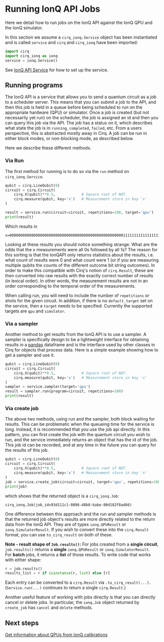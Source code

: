 # Running IonQ API Jobs

Here we detail how to run jobs on the IonQ API against the IonQ QPU and the
IonQ simulator.

In this section we assume a `cirq_ionq.Service` object has been instantiated and is
called `service` and `cirq` and `cirq_ionq` have been imported:

```python
import cirq
import cirq_ionq as ionq
service = ionq.Service()
```

See [IonQ API Service](service.md) for how to set up the service.

## Running programs

The IonQ API is a service that allows you to send a quantum circuit as a _job_
to a scheduler server. This means that you can submit a job to the API, and
then this job is held in a queue before being scheduled to run on the appropriate
hardware (QPU) or simulator. Once a job is created (but not necessarily yet run)
on the scheduler, the job is assigned an id and then you can query this
job via the API. The job has a status on it, which describes what state the job is in
`running`, `completed`, `failed`, etc. From a users perspective, this is abstracted
mostly away in Cirq. A job can be run in either block modes, or non-blocking mode,
as described below.

Here we describe these different methods.

### Via Run

The first method for running is to do so via the `run` method on `cirq_ionq.Service`.

```python
qubit = cirq.LineQubit(0)
circuit = cirq.Circuit(
    cirq.X(qubit)**0.5,            # Square root of NOT.
    cirq.measure(qubit, key='x')   # Measurement store in key 'x'
)

result = service.run(circuit=circuit, repetitions=100, target='qpu')
print(result)
```

Which results in

```
x=0000000000000000000000000000000000000000000000000000111111111111111111111111111111111111111111111111
```

Looking at these results you should notice something strange. What are the odds
that the x measurements were all 0s followed by all 1s? The reason for this
sorting is that the IonQAPI only returns statistics about the results, i.e. what
count of results were 0 and what count were 1 (or if you are measuring
multiple qubits the counts of the different outcome bit string outcomes). In
order to make this compatible with Cirq's notion of `cirq.Result`, these
are then converted into raw results with the exactly correct number of
results (in lexical order). In other words, the measurement results are not
in an order corresponding to the temporal order of the measurements.

When calling run, you will need to include the number of `repetitions` or shots
for the given circuit. In addition, if there is no `default_target` set on the
service, then a `target` needs to be specified. Currently the supported targets
are `qpu` and `simulator`.

### Via a sampler

Another method to get results from the IonQ API is to use a sampler. A sampler
is specifically design to be a lightweight interface for obtaining results
in a [pandas](https://pandas.pydata.org/) dataframe and is the interface
used by other classes in Cirq for objects that process data. Here is a
simple example showing how to get a sampler and use it.

```python
qubit = cirq.LineQubit(0)
circuit = cirq.Circuit(
    cirq.X(qubit)**0.5,            # Square root of NOT.
    cirq.measure(qubit, key='x')   # Measurement store in key 'x'
)
sampler = service.sampler(target='qpu')
result = sampler.run(program=circuit, repetitions=100)
print(result)
```

### Via create job

The above two methods, using run and the sampler, both block waiting for
results. This can be problematic when the queueing time for the service
is long. Instead, it is recommended that you use the job api directly.
In this pattern, you can first create the job with the quantum circuit you
wish to run, and the service immediately returns an object that has
the id of the job. This job id can be recorded, and at any time in
the future you can query for the results of this job.

```python
qubit = cirq.LineQubit(0)
circuit = cirq.Circuit(
    cirq.X(qubit)**0.5,            # Square root of NOT.
    cirq.measure(qubit, key='x')   # Measurement store in key 'x'
)
job = service.create_job(circuit=circuit, target='qpu', repetitions=100)
print(job)
```

which shows that the returned object is a `cirq_ionq.Job`:

```
cirq_ionq.Job(job_id=93d111c1-0898-48b8-babe-80d182f8ad66)
```

One difference between this approach and the run and sampler methods
is that the returned job object's results are more directly related to the
return data from the IonQ API. They are of types `ionq.QPUResult` or
`ionq.SimulatorResult`. If you wish to convert these into the
`cirq.Result` format, you can use `to_cirq_result` on both of these.

**Note - result shape of `Job.results()`:** For jobs created from a **single circuit**,  
`job.results()` returns a **single** `ionq.QPUResult` or `ionq.SimulatorResult`.  
For **batch** jobs, it returns a **list** of those results. To write code that
works with either shape:

```python
r = job.results()
results_list = r if isinstance(r, list) else [r]
```

Each entry can be converted to a `cirq.Result` via `.to_cirq_result(...)`.
(`Service.run(...)` continues to return a single `cirq.Result`.)

Another useful feature of working with jobs directly is that you can
directly cancel or delete jobs. In particular, the `ionq.Job` object
returned by `create_job` has `cancel` and `delete` methods.

## Next steps

[Get information about QPUs from IonQ calibrations](calibrations.md)
